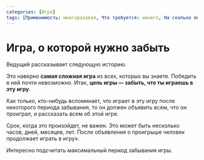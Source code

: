 ```yaml
---
categories: [Игра]
tags: [Применимость: многоразовая, Что требуется: ничего, На сколько людей рассчитано: от 2, Подвижность: нет, Место проведения: где угодно]
---
```


# Игра, о которой нужно забыть

Ведущий рассказывает следующую историю.

Это наверно **самая сложная игра** из всех, которых вы знаете. Победить в ней почти невозможно. Итак, **цель игры — забыть, что ты играешь в эту игру**.

Как только, кто-нибудь вспоминает, что играет в эту игру после некоторого периода забывания, то он должен объявить всем, что он проиграл, и рассказать всем об этой игре.

Срок, когда это произойдет, не важен. Это может быть несколько часов, дней, месяцев, лет. После объявления о проигрыше человек продолжает играть в игру».

Интересно подсчитать максимальный период забывания игры.
